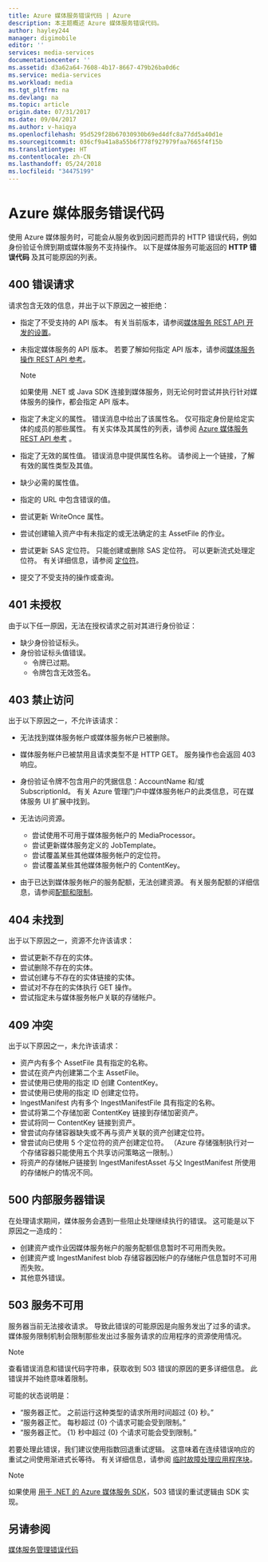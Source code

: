 ```yaml
---
title: Azure 媒体服务错误代码 | Azure
description: 本主题概述 Azure 媒体服务错误代码。
author: hayley244
manager: digimobile
editor: ''
services: media-services
documentationcenter: ''
ms.assetid: d3a62a64-7608-4b17-8667-479b26ba0d6c
ms.service: media-services
ms.workload: media
ms.tgt_pltfrm: na
ms.devlang: na
ms.topic: article
origin.date: 07/31/2017
ms.date: 09/04/2017
ms.author: v-haiqya
ms.openlocfilehash: 95d529f28b67030930b69ed4dfc8a77dd5a40d1e
ms.sourcegitcommit: 036cf9a41a8a55b6f778f927979faa7665f4f15b
ms.translationtype: HT
ms.contentlocale: zh-CN
ms.lasthandoff: 05/24/2018
ms.locfileid: "34475199"
---
```

# <a name="azure-media-services-error-codes"></a>Azure 媒体服务错误代码
使用 Azure 媒体服务时，可能会从服务收到因问题而异的 HTTP 错误代码，例如身份验证令牌到期或媒体服务不支持操作。 以下是媒体服务可能返回的 **HTTP 错误代码** 及其可能原因的列表。  

## <a name="400-bad-request"></a>400 错误请求
请求包含无效的信息，并出于以下原因之一被拒绝：

* 指定了不受支持的 API 版本。 有关当前版本，请参阅[媒体服务 REST API 开发的设置](media-services-rest-how-to-use.md)。
* 未指定媒体服务的 API 版本。 若要了解如何指定 API 版本，请参阅[媒体服务操作 REST API 参考](https://docs.microsoft.com/rest/api/media/operations/azure-media-services-rest-api-reference)。

  > [!NOTE]
  >如果使用 .NET 或 Java SDK 连接到媒体服务，则无论何时尝试并执行针对媒体服务的操作，都会指定 API 版本。

* 指定了未定义的属性。 错误消息中给出了该属性名。 仅可指定身份是给定实体的成员的那些属性。 有关实体及其属性的列表，请参阅 [Azure 媒体服务 REST API 参考](https://docs.microsoft.com/rest/api/media/operations/azure-media-services-rest-api-reference) 。
* 指定了无效的属性值。 错误消息中提供属性名称。 请参阅上一个链接，了解有效的属性类型及其值。
* 缺少必需的属性值。
* 指定的 URL 中包含错误的值。
* 尝试更新 WriteOnce 属性。
* 尝试创建输入资产中有未指定的或无法确定的主 AssetFile 的作业。
* 尝试更新 SAS 定位符。 只能创建或删除 SAS 定位符。 可以更新流式处理定位符。 有关详细信息，请参阅 [定位符](https://docs.microsoft.com/rest/api/media/operations/locator)。
* 提交了不受支持的操作或查询。

## <a name="401-unauthorized"></a>401 未授权
由于以下任一原因，无法在授权请求之前对其进行身份验证：

* 缺少身份验证标头。
* 身份验证标头值错误。
  * 令牌已过期。 
  * 令牌包含无效签名。

## <a name="403-forbidden"></a>403 禁止访问
出于以下原因之一，不允许该请求：

* 无法找到媒体服务帐户或媒体服务帐户已被删除。
* 媒体服务帐户已被禁用且请求类型不是 HTTP GET。 服务操作也会返回 403 响应。
* 身份验证令牌不包含用户的凭据信息：AccountName 和/或 SubscriptionId。 有关 Azure 管理门户中媒体服务帐户的此类信息，可在媒体服务 UI 扩展中找到。
* 无法访问资源。

  * 尝试使用不可用于媒体服务帐户的 MediaProcessor。
  * 尝试更新媒体服务定义的 JobTemplate。
  * 尝试覆盖某些其他媒体服务帐户的定位符。
  * 尝试覆盖某些其他媒体服务帐户的 ContentKey。
* 由于已达到媒体服务帐户的服务配额，无法创建资源。 有关服务配额的详细信息，请参阅[配额和限制](media-services-quotas-and-limitations.md)。

## <a name="404-not-found"></a>404 未找到
出于以下原因之一，资源不允许该请求：

* 尝试更新不存在的实体。
* 尝试删除不存在的实体。
* 尝试创建与不存在的实体链接的实体。
* 尝试对不存在的实体执行 GET 操作。
* 尝试指定未与媒体服务帐户关联的存储帐户。  

## <a name="409-conflict"></a>409 冲突
出于以下原因之一，未允许该请求：

* 资产内有多个 AssetFile 具有指定的名称。
* 尝试在资产内创建第二个主 AssetFile。
* 尝试使用已使用的指定 ID 创建 ContentKey。
* 尝试使用已使用的指定 ID 创建定位符。
* IngestManifest 内有多个 IngestManifestFile 具有指定的名称。
* 尝试将第二个存储加密 ContentKey 链接到存储加密资产。
* 尝试将同一 ContentKey 链接到资产。
* 曾尝试向存储容器缺失或不再与资产关联的资产创建定位符。
* 曾尝试向已使用 5 个定位符的资产创建定位符。 （Azure 存储强制执行对一个存储容器只能使用五个共享访问策略这一限制。）
* 将资产的存储帐户链接到 IngestManifestAsset 与父 IngestManifest 所使用的存储帐户的情况不同。  

## <a name="500-internal-server-error"></a>500 内部服务器错误
在处理请求期间，媒体服务会遇到一些阻止处理继续执行的错误。 这可能是以下原因之一造成的：

* 创建资产或作业因媒体服务帐户的服务配额信息暂时不可用而失败。
* 创建资产或 IngestManifest blob 存储容器因帐户的存储帐户信息暂时不可用而失败。
* 其他意外错误。

## <a name="503-service-unavailable"></a>503 服务不可用
服务器当前无法接收请求。 导致此错误的可能原因是向服务发出了过多的请求。 媒体服务限制机制会限制那些发出过多服务请求的应用程序的资源使用情况。

> [!NOTE]
>查看错误消息和错误代码字符串，获取收到 503 错误的原因的更多详细信息。 此错误并不始终意味着限制。

可能的状态说明是：

* “服务器正忙。 之前运行这种类型的请求所用时间超过 {0} 秒。”
* “服务器正忙。 每秒超过 {0} 个请求可能会受到限制。”
* “服务器正忙。 {1} 秒中超过 {0} 个请求可能会受到限制。”

若要处理此错误，我们建议使用指数回退重试逻辑。 这意味着在连续错误响应的重试之间使用渐进式长等待。  有关详细信息，请参阅 [临时故障处理应用程序块](https://msdn.microsoft.com/library/hh680905.aspx)。

> [!NOTE]
>如果使用 [用于 .NET 的 Azure 媒体服务 SDK](https://github.com/Azure/azure-sdk-for-media-services/tree/master)，503 错误的重试逻辑由 SDK 实现。  

## <a name="see-also"></a>另请参阅
[媒体服务管理错误代码](http://msdn.microsoft.com/library/windowsazure/dn167016.aspx)
